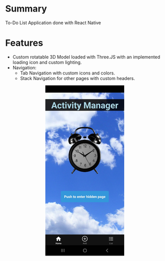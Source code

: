 # Summary
To-Do List Application done with React Native

# Features
- Custom rotatable 3D Model loaded with Three.JS with an implemented loading icon and custom lighting.
- Navigation:
    - Tab Navigation with custom icons and colors.
    - Stack Navigation for other pages with custom headers.

<p align="center">
<img src="screenshot.jpg" width="250">
</p>